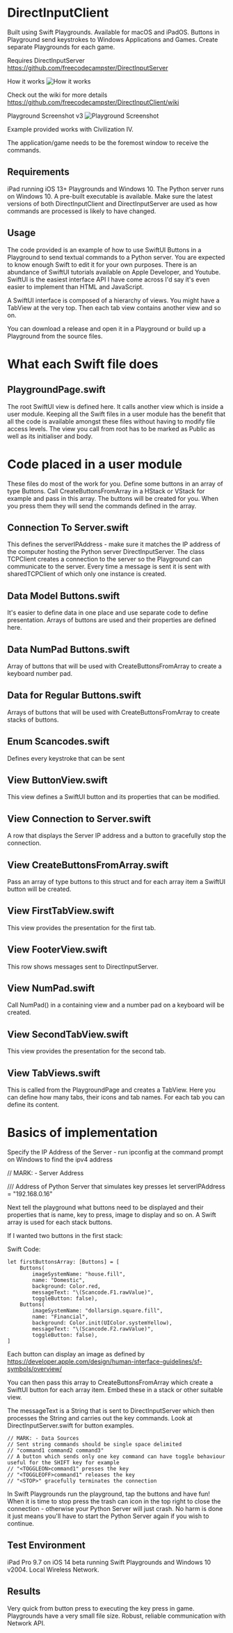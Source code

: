 # DirectInputClient

 Built using Swift Playgrounds. Available for macOS and iPadOS.
 Buttons in Playground send keystrokes to Windows Applications and Games. Create separate Playgrounds for each game. 
 
 Requires DirectInputServer https://github.com/freecodecampster/DirectInputServer
 
 How it works
 ![How it works](https://github.com/freecodecampster/DirectInputServer/blob/master/images/DI.jpeg)
 
 Check out the wiki for more details https://github.com/freecodecampster/DirectInputClient/wiki
 
 Playground Screenshot v3
![Playground Screenshot](https://github.com/freecodecampster/DirectInputClient/blob/master/Playgroundv3.jpeg)

Example provided works with Civilization IV.

 The application/game needs to be the foremost window to receive the commands.

## Requirements

iPad running iOS 13+ Playgrounds and Windows 10. The Python server runs on Windows 10. A pre-built executable is available. Make sure the latest versions of both DirectInputClient and DirectInputServer are used as how commands are processed is likely to have changed.

## Usage

The code provided is an example of how to use SwiftUI Buttons in a Playground to send textual commands to a Python server. You are expected to know enough Swift to edit it for your own purposes. There is an abundance of SwiftUI tutorials available on Apple Developer, and Youtube. SwiftUI is the easiest interface API I have come across I'd say it's even easier to implement than HTML and JavaScript.

A SwiftUI interface is composed of a hierarchy of views. You might have a TabView at the very top. Then each tab view contains another view and so on.

You can download a release and open it in a Playground or build up a Playground from the source files. 

# What each Swift file does

## PlaygroundPage.swift 

The root SwiftUI view is defined here. It calls another view which is inside a user module. Keeping all the Swift files in a user module has the benefit that all the code is available amongst these files without having to modify file access levels. The view you call from root has to be marked as Public as well as its initialiser and body.

# Code placed in a user module

These files do most of the work for you. Define some buttons in an array of type Buttons. Call CreateButtonsFromArray in a HStack or VStack for example and pass in this array. The buttons will be created for you. When you press them they will send the commands defined in the array.

## Connection To Server.swift

This defines the serverIPAddress - make sure it matches the IP address of the computer hosting the Python server DirectInputServer. The class TCPClient creates a connection to the server so the Playground can communicate to the server. Every time a message is sent it is sent with sharedTCPClient of which only one instance is created.

## Data Model Buttons.swift

It's easier to define data in one place and use separate code to define presentation. Arrays of buttons are used and their properties are defined here.

## Data NumPad Buttons.swift

Array of buttons that will be used with CreateButtonsFromArray to create a keyboard number pad.

## Data for Regular Buttons.swift

Arrays of buttons that will be used with CreateButtonsFromArray to create stacks of buttons.

## Enum Scancodes.swift

Defines every keystroke that can be sent

## View ButtonView.swift

This view defines a SwiftUI button and its properties that can be modified.

## View Connection to Server.swift

A row that displays the Server IP address and a button to gracefully stop the connection.

## View CreateButtonsFromArray.swift

Pass an array of type buttons to this struct and for each array item a SwiftUI button will be created.

## View FirstTabView.swift

This view provides the presentation for the first tab.

## View FooterView.swift

This row shows messages sent to DirectInputServer.

## View NumPad.swift

Call NumPad() in a containing view and a number pad on a keyboard will be created.

## View SecondTabView.swift

This view provides the presentation for the second tab.

## View TabViews.swift

This is called from the PlaygroundPage and creates a TabView. Here you can define how many tabs, their icons and tab names. For each tab you can define its content.

# Basics of implementation

Specify the IP Address of the Server - run ipconfig at the command prompt on Windows to find the ipv4 address

// MARK: - Server Address

/// Address of Python Server that simulates key presses
let serverIPAddress = "192.168.0.16"

Next tell the playground what buttons need to be displayed and their properties that is name, key to press, image to display and so on. A Swift array is used for each stack buttons.

If I wanted two buttons in the first stack:

Swift Code:

```
let firstButtonsArray: [Buttons] = [
    Buttons(
        imageSystemName: "house.fill", 
        name: "Domestic", 
        background: Color.red, 
        messageText: "\(Scancode.F1.rawValue)", 
        toggleButton: false),
    Buttons(
        imageSystemName: "dollarsign.square.fill", 
        name: "Financial", 
        background: Color.init(UIColor.systemYellow), 
        messageText: "\(Scancode.F2.rawValue)", 
        toggleButton: false),
]
```

Each button can display an image as defined by https://developer.apple.com/design/human-interface-guidelines/sf-symbols/overview/

You can then pass this array to CreateButtonsFromArray which create a SwiftUI button for each array item. Embed these in a stack or other suitable view.

The messageText is a String that is sent to DirectInputServer which then processes the String and carries out the key commands. Look at DirectInputServer.swift for button examples.

```
// MARK: - Data Sources
// Sent string commands should be single space delimited
// "command1 command2 command3"
// A button which sends only one key command can have toggle behaviour useful for the SHIFT key for example
// "<TOGGLEON>command1" presses the key
// "<TOGGLEOFF>command1" releases the key
// "<STOP>" gracefully terminates the connection
```
In Swift Playgrounds run the playground, tap the buttons and have fun! When it is time to stop press the trash can icon in the top right to close the connection - otherwise your Python Server will just crash. No harm is done it just means you'll have to start the Python Server again if you wish to continue.

## Test Environment
iPad Pro 9.7 on iOS 14 beta running Swift Playgrounds and Windows 10 v2004.
Local Wireless Network.

## Results 
Very quick from button press to executing the key press in game. Playgrounds have a very small file size. Robust, reliable communication with Network API.

